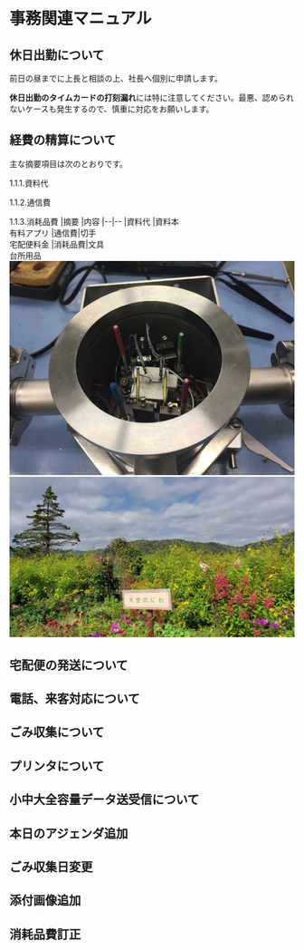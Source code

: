 # 事務関連マニュアル
## 休日出勤について
前日の昼までに上長と相談の上、社長へ個別に申請します。

**休日出勤のタイムカードの打刻漏れ**には特に注意してください。最悪、認められ
ないケースも発生するので、慎重に対応をお願いします。
## 経費の精算について
主な摘要項目は次のとおりです。

1.1.1.資料代

1.1.2.通信費

1.1.3.消耗品費
|摘要 |内容
|--|--
|資料代 |資料本<br>有料アプリ
|通信費|切手<br>宅配便料金
|消耗品費|文具<br>台所用品
![オアシスガーデン](img/20190220.jpg)
![北海道](img/hokkaidoOasysGarden.jpg)

## 宅配便の発送について
## 電話、来客対応について
## ごみ収集について
## プリンタについて
## 小中大全容量データ送受信について
## 本日のアジェンダ追加
## ごみ収集日変更
## 添付画像追加
## 消耗品費訂正







